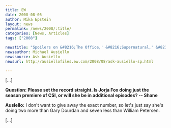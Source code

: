 ```yaml
---
title: EW
date: 2008-08-05
author: Mika Epstein
layout: news
permalink: /news/2008/:title/
categories: [News, Articles]
tags: ["2008"]

newstitle: "Spoilers on &#8216;The Office,' &#8216;Supernatural,' &#8216;HIMYM,' &#8216;Bones,' &#8216;Heroes' and More!"
newsauthor: Michael Ausiello  
newssource: Ask Ausiello
newsurl: http://ausiellofiles.ew.com/2008/08/ask-ausiello-sp.html  

---
```


[...]

**Question: Please set the record straight. Is Jorja Fox doing just the season premiere of CSI, or will she be in additional episodes? -- Shane**

**Ausiello:** I don't want to give away the exact number, so let's just say she's doing two more than Gary Dourdan and seven less than William Petersen.

[...]  
